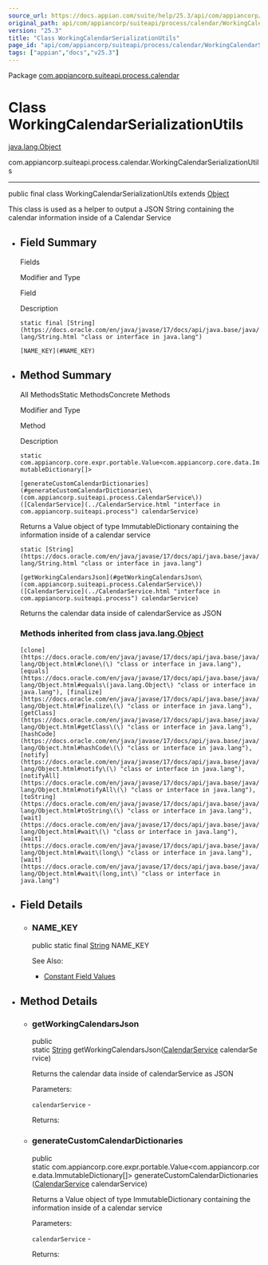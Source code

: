 ```yaml
---
source_url: https://docs.appian.com/suite/help/25.3/api/com/appiancorp/suiteapi/process/calendar/WorkingCalendarSerializationUtils.html
original_path: api/com/appiancorp/suiteapi/process/calendar/WorkingCalendarSerializationUtils.html
version: "25.3"
title: "Class WorkingCalendarSerializationUtils"
page_id: "api/com/appiancorp/suiteapi/process/calendar/WorkingCalendarSerializationUtils"
tags: ["appian","docs","v25.3"]
---
```



Package [com.appiancorp.suiteapi.process.calendar](package-summary.html)

# Class WorkingCalendarSerializationUtils

[java.lang.Object](https://docs.oracle.com/en/java/javase/17/docs/api/java.base/java/lang/Object.html "class or interface in java.lang")

com.appiancorp.suiteapi.process.calendar.WorkingCalendarSerializationUtils

* * *

public final class WorkingCalendarSerializationUtils extends [Object](https://docs.oracle.com/en/java/javase/17/docs/api/java.base/java/lang/Object.html "class or interface in java.lang")

This class is used as a helper to output a JSON String containing the calendar information inside of a Calendar Service

-   ## Field Summary

    Fields

    Modifier and Type

    Field

    Description

    `static final [String](https://docs.oracle.com/en/java/javase/17/docs/api/java.base/java/lang/String.html "class or interface in java.lang")`

    `[NAME_KEY](#NAME_KEY)`

-   ## Method Summary

    All MethodsStatic MethodsConcrete Methods

    Modifier and Type

    Method

    Description

    `static com.appiancorp.core.expr.portable.Value<com.appiancorp.core.data.ImmutableDictionary[]>`

    `[generateCustomCalendarDictionaries](#generateCustomCalendarDictionaries\(com.appiancorp.suiteapi.process.CalendarService\))([CalendarService](../CalendarService.html "interface in com.appiancorp.suiteapi.process") calendarService)`

    Returns a Value object of type ImmutableDictionary containing the information inside of a calendar service

    `static [String](https://docs.oracle.com/en/java/javase/17/docs/api/java.base/java/lang/String.html "class or interface in java.lang")`

    `[getWorkingCalendarsJson](#getWorkingCalendarsJson\(com.appiancorp.suiteapi.process.CalendarService\))([CalendarService](../CalendarService.html "interface in com.appiancorp.suiteapi.process") calendarService)`

    Returns the calendar data inside of calendarService as JSON

    ### Methods inherited from class java.lang.[Object](https://docs.oracle.com/en/java/javase/17/docs/api/java.base/java/lang/Object.html "class or interface in java.lang")

    `[clone](https://docs.oracle.com/en/java/javase/17/docs/api/java.base/java/lang/Object.html#clone\(\) "class or interface in java.lang"), [equals](https://docs.oracle.com/en/java/javase/17/docs/api/java.base/java/lang/Object.html#equals\(java.lang.Object\) "class or interface in java.lang"), [finalize](https://docs.oracle.com/en/java/javase/17/docs/api/java.base/java/lang/Object.html#finalize\(\) "class or interface in java.lang"), [getClass](https://docs.oracle.com/en/java/javase/17/docs/api/java.base/java/lang/Object.html#getClass\(\) "class or interface in java.lang"), [hashCode](https://docs.oracle.com/en/java/javase/17/docs/api/java.base/java/lang/Object.html#hashCode\(\) "class or interface in java.lang"), [notify](https://docs.oracle.com/en/java/javase/17/docs/api/java.base/java/lang/Object.html#notify\(\) "class or interface in java.lang"), [notifyAll](https://docs.oracle.com/en/java/javase/17/docs/api/java.base/java/lang/Object.html#notifyAll\(\) "class or interface in java.lang"), [toString](https://docs.oracle.com/en/java/javase/17/docs/api/java.base/java/lang/Object.html#toString\(\) "class or interface in java.lang"), [wait](https://docs.oracle.com/en/java/javase/17/docs/api/java.base/java/lang/Object.html#wait\(\) "class or interface in java.lang"), [wait](https://docs.oracle.com/en/java/javase/17/docs/api/java.base/java/lang/Object.html#wait\(long\) "class or interface in java.lang"), [wait](https://docs.oracle.com/en/java/javase/17/docs/api/java.base/java/lang/Object.html#wait\(long,int\) "class or interface in java.lang")`

-   ## Field Details

    -   ### NAME\_KEY

        public static final [String](https://docs.oracle.com/en/java/javase/17/docs/api/java.base/java/lang/String.html "class or interface in java.lang") NAME\_KEY

        See Also:

        -   [Constant Field Values](../../../../../constant-values.html#com.appiancorp.suiteapi.process.calendar.WorkingCalendarSerializationUtils.NAME_KEY)

-   ## Method Details

    -   ### getWorkingCalendarsJson

        public static [String](https://docs.oracle.com/en/java/javase/17/docs/api/java.base/java/lang/String.html "class or interface in java.lang") getWorkingCalendarsJson([CalendarService](../CalendarService.html "interface in com.appiancorp.suiteapi.process") calendarService)

        Returns the calendar data inside of calendarService as JSON

        Parameters:

        `calendarService` -

        Returns:

    -   ### generateCustomCalendarDictionaries

        public static com.appiancorp.core.expr.portable.Value<com.appiancorp.core.data.ImmutableDictionary\[\]> generateCustomCalendarDictionaries([CalendarService](../CalendarService.html "interface in com.appiancorp.suiteapi.process") calendarService)

        Returns a Value object of type ImmutableDictionary containing the information inside of a calendar service

        Parameters:

        `calendarService` -

        Returns:
